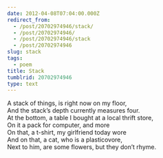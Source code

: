 ```yaml
---
date: 2012-04-08T07:04:00.000Z
redirect_from:
  - /post/20702974946/stack/
  - /post/20702974946/
  - /post/20702974946/stack
  - /post/20702974946
slug: stack
tags:
  - poem
title: Stack
tumblrid: 20702974946
type: text
---
```

<p>A stack of things, is right now on my floor,<br/>
And the stack&rsquo;s depth currently measures four.<br/>
At the bottom, a table I bought at a local thrift store,<br/>
On it a pack for computer, and more<br/>
On that, a t-shirt, my girlfriend today wore<br/>
And on that, a cat, who is a plasticovore,<br/>
Next to him, are some flowers, but they don&rsquo;t rhyme.</p>
